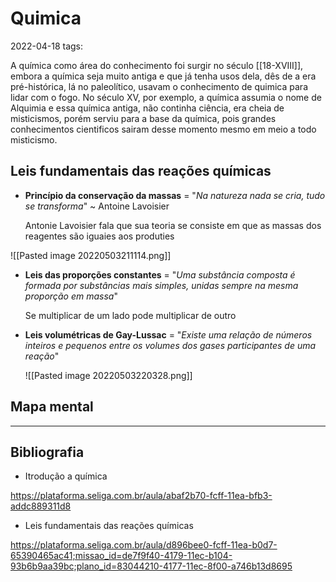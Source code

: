 # Quimica
2022-04-18
tags: 

A química como área do conhecimento foi surgir no século [[18-XVIII]], embora a química seja muito antiga e que já tenha usos dela, dês de a era pré-histórica, lá no paleolítico, usavam o conhecimento de quimica para lidar com o fogo. No século XV, por exemplo, a química assumia o nome de Alquimia e essa química antiga, não continha  ciência, era cheia de misticismos, porém serviu para a base da química, pois grandes conhecimentos cientificos sairam desse momento mesmo em meio a todo misticismo.

## Leis fundamentais das reações químicas

* **Princípio da conservação da massas** = "*Na natureza nada se cria, tudo se transforma*" ~ Antoine Lavoisier

	Antonie Lavoisier fala que sua teoria se consiste em que as massas dos reagentes são iguaies aos produties

![[Pasted image 20220503211114.png]]

* **Leis das proporções constantes** = "*Uma substância composta é formada por substâncias mais simples, unidas sempre na mesma proporção em massa*"

	Se multiplicar de um lado pode multiplicar de outro

* **Leis volumétricas de Gay-Lussac** = "*Existe uma relação de números inteiros e pequenos entre os volumes dos gases participantes de uma reação*"

	![[Pasted image 20220503220328.png]]




## Mapa mental


-----------------------------------------------
## Bibliografia

* Itrodução a química

https://plataforma.seliga.com.br/aula/abaf2b70-fcff-11ea-bfb3-addc889311d8

* Leis fundamentais das reações químicas

https://plataforma.seliga.com.br/aula/d896bee0-fcff-11ea-b0d7-65390465ac41;missao_id=de7f9f40-4179-11ec-b104-93b6b9aa39bc;plano_id=83044210-4177-11ec-8f00-a746b13d8695

